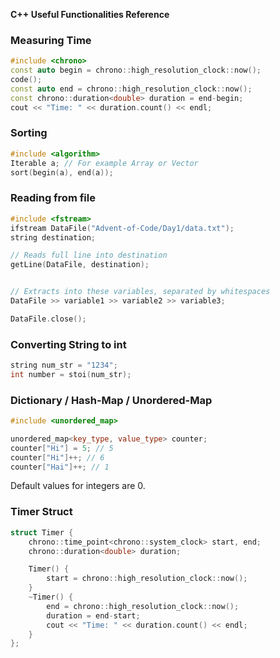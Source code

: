 **C++ Useful Functionalities Reference**

### Measuring Time

```c++
#include <chrono>
const auto begin = chrono::high_resolution_clock::now();
code();
const auto end = chrono::high_resolution_clock::now();
const chrono::duration<double> duration = end-begin;
cout << "Time: " << duration.count() << endl;
```

### Sorting
```c++
#include <algorithm>
Iterable a; // For example Array or Vector
sort(begin(a), end(a));
```

### Reading from file
```c++
#include <fstream>
ifstream DataFile("Advent-of-Code/Day1/data.txt");
string destination;

// Reads full line into destination
getLine(DataFile, destination);


// Extracts into these variables, separated by whitespaces
DataFile >> variable1 >> variable2 >> variable3;

DataFile.close();
```
### Converting String to int
```c++
string num_str = "1234";
int number = stoi(num_str);
```

### Dictionary / Hash-Map / Unordered-Map
```c++
#include <unordered_map>

unordered_map<key_type, value_type> counter;
counter["Hi"] = 5; // 5
counter["Hi"]++; // 6
counter["Hai"]++; // 1
```
Default values for integers are 0.

### Timer Struct
```c++
struct Timer {
    chrono::time_point<chrono::system_clock> start, end;
    chrono::duration<double> duration;

    Timer() {
        start = chrono::high_resolution_clock::now();
    }
    ~Timer() {
        end = chrono::high_resolution_clock::now();
        duration = end-start;
        cout << "Time: " << duration.count() << endl;
    }
};
```

